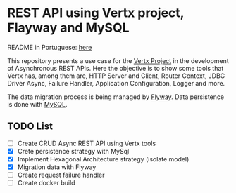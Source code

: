 # REST API using Vertx project, Flayway and MySQL

README in Portuguese: [here](docs/README.md)

This repository presents a use case for the [Vertx Project](https://vertx.io/) in the development of Asynchronous REST APIs. Here the objective is to show some tools that Vertx has, among them are, HTTP Server and Client, Router Context, JDBC Driver Async, Failure Handler, Application Configuration, Logger and more.

The data migration process is being managed by [Flyway](https://flywaydb.org/). Data persistence is done with [MySQL](https://www.mysql.com/).

## TODO List
- [ ] Create CRUD Async REST API  using Vertx tools
- [x] Crete persistence strategy with MySql
- [x] Implement Hexagonal Architecture strategy (isolate model)
- [x] Migration data with Flyway
- [ ] Create request failure handler
- [ ] Create docker build
